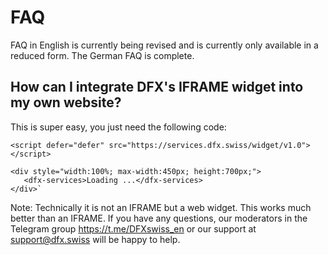 # FAQ

FAQ in English is currently being revised and is currently only available in a reduced form. The German FAQ is complete. 

## How can I integrate DFX's IFRAME widget into my own website?

This is super easy, you just need the following code:

``` 
<script defer="defer" src="https://services.dfx.swiss/widget/v1.0"></script>

<div style="width:100%; max-width:450px; height:700px;">
   <dfx-services>Loading ...</dfx-services>
</div>`
```

Note: Technically it is not an IFRAME but a web widget. This works much better than an IFRAME. 
If you have any questions, our moderators in the Telegram group https://t.me/DFXswiss_en or our support at support@dfx.swiss will be happy to help. 


